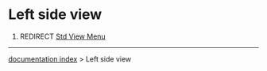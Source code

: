 # Left side view
1.  REDIRECT [Std View Menu](Std_View_Menu.md)

---
[documentation index](../README.md) > Left side view
